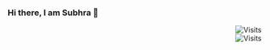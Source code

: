 ### Hi there, I am Subhra 👋  
<div align="right"><img src="https://img.shields.io/badge/Visits-7-blue?label=PageVisitCounter&labelColor=000000&logo=GitHub&logoColor=FFFFFF&color=1D70B8&style=for-the-badge" alt="Visits"></div>






<div align="right"><img src="https://img.shields.io/badge/Visits-7-blue?label=PageVisitCounter&labelColor=000000&logo=GitHub&logoColor=FFFFFF&color=1D70B8&style=for-the-badge" alt="Visits"></div>
